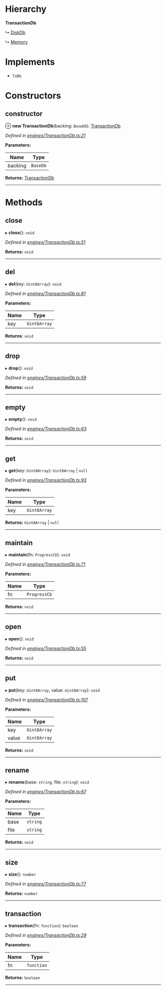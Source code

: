 

# Hierarchy

**TransactionDb**

↳  [DiskDb](_disk_.diskdb.md)

↳  [Memory](_memory_.memory.md)

# Implements

* `TxDb`

# Constructors

<a id="constructor"></a>

##  constructor

⊕ **new TransactionDb**(backing: *`BaseDb`*): [TransactionDb](_engines_transactiondb_.transactiondb.md)

*Defined in [engines/TransactionDb.ts:21](https://github.com/polkadot-js/common/blob/f82092e/packages/db/src/engines/TransactionDb.ts#L21)*

**Parameters:**

| Name | Type |
| ------ | ------ |
| backing | `BaseDb` |

**Returns:** [TransactionDb](_engines_transactiondb_.transactiondb.md)

___

# Methods

<a id="close"></a>

##  close

▸ **close**(): `void`

*Defined in [engines/TransactionDb.ts:51](https://github.com/polkadot-js/common/blob/f82092e/packages/db/src/engines/TransactionDb.ts#L51)*

**Returns:** `void`

___
<a id="del"></a>

##  del

▸ **del**(key: *`Uint8Array`*): `void`

*Defined in [engines/TransactionDb.ts:81](https://github.com/polkadot-js/common/blob/f82092e/packages/db/src/engines/TransactionDb.ts#L81)*

**Parameters:**

| Name | Type |
| ------ | ------ |
| key | `Uint8Array` |

**Returns:** `void`

___
<a id="drop"></a>

##  drop

▸ **drop**(): `void`

*Defined in [engines/TransactionDb.ts:59](https://github.com/polkadot-js/common/blob/f82092e/packages/db/src/engines/TransactionDb.ts#L59)*

**Returns:** `void`

___
<a id="empty"></a>

##  empty

▸ **empty**(): `void`

*Defined in [engines/TransactionDb.ts:63](https://github.com/polkadot-js/common/blob/f82092e/packages/db/src/engines/TransactionDb.ts#L63)*

**Returns:** `void`

___
<a id="get"></a>

##  get

▸ **get**(key: *`Uint8Array`*):  `Uint8Array` &#124; `null`

*Defined in [engines/TransactionDb.ts:93](https://github.com/polkadot-js/common/blob/f82092e/packages/db/src/engines/TransactionDb.ts#L93)*

**Parameters:**

| Name | Type |
| ------ | ------ |
| key | `Uint8Array` |

**Returns:**  `Uint8Array` &#124; `null`

___
<a id="maintain"></a>

##  maintain

▸ **maintain**(fn: *`ProgressCb`*): `void`

*Defined in [engines/TransactionDb.ts:71](https://github.com/polkadot-js/common/blob/f82092e/packages/db/src/engines/TransactionDb.ts#L71)*

**Parameters:**

| Name | Type |
| ------ | ------ |
| fn | `ProgressCb` |

**Returns:** `void`

___
<a id="open"></a>

##  open

▸ **open**(): `void`

*Defined in [engines/TransactionDb.ts:55](https://github.com/polkadot-js/common/blob/f82092e/packages/db/src/engines/TransactionDb.ts#L55)*

**Returns:** `void`

___
<a id="put"></a>

##  put

▸ **put**(key: *`Uint8Array`*, value: *`Uint8Array`*): `void`

*Defined in [engines/TransactionDb.ts:107](https://github.com/polkadot-js/common/blob/f82092e/packages/db/src/engines/TransactionDb.ts#L107)*

**Parameters:**

| Name | Type |
| ------ | ------ |
| key | `Uint8Array` |
| value | `Uint8Array` |

**Returns:** `void`

___
<a id="rename"></a>

##  rename

▸ **rename**(base: *`string`*, file: *`string`*): `void`

*Defined in [engines/TransactionDb.ts:67](https://github.com/polkadot-js/common/blob/f82092e/packages/db/src/engines/TransactionDb.ts#L67)*

**Parameters:**

| Name | Type |
| ------ | ------ |
| base | `string` |
| file | `string` |

**Returns:** `void`

___
<a id="size"></a>

##  size

▸ **size**(): `number`

*Defined in [engines/TransactionDb.ts:77](https://github.com/polkadot-js/common/blob/f82092e/packages/db/src/engines/TransactionDb.ts#L77)*

**Returns:** `number`

___
<a id="transaction"></a>

##  transaction

▸ **transaction**(fn: *`function`*): `boolean`

*Defined in [engines/TransactionDb.ts:29](https://github.com/polkadot-js/common/blob/f82092e/packages/db/src/engines/TransactionDb.ts#L29)*

**Parameters:**

| Name | Type |
| ------ | ------ |
| fn | `function` |

**Returns:** `boolean`

___

